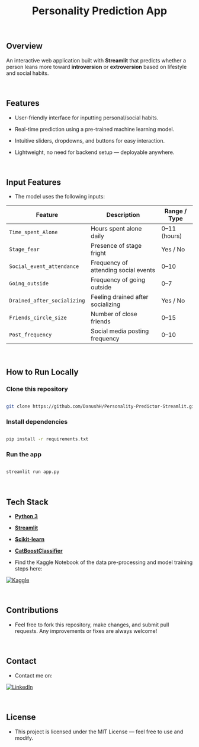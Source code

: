 
<h1 align="center">Personality Prediction App</h1>

<br/>

## Overview

An interactive web application built with **Streamlit** that predicts whether a person leans more toward **introversion** or **extroversion** based on lifestyle and social habits.

<br/>

## Features

* User-friendly interface for inputting personal/social habits.

* Real-time prediction using a pre-trained machine learning model.

* Intuitive sliders, dropdowns, and buttons for easy interaction.

* Lightweight, no need for backend setup — deployable anywhere.

<br/>

## Input Features

* The model uses the following inputs:

| Feature | Description | Range / Type |
| --------------------------- | ------------------------------------ | ------------ |
| `Time_spent_Alone` | Hours spent alone daily | 0–11 (hours) |
| `Stage_fear` | Presence of stage fright | Yes / No |
| `Social_event_attendance` | Frequency of attending social events | 0–10 |
| `Going_outside` | Frequency of going outside | 0–7 |
| `Drained_after_socializing` | Feeling drained after socializing | Yes / No |
| `Friends_circle_size` | Number of close friends | 0–15 |
| `Post_frequency` | Social media posting frequency | 0–10 |

<br/>

## How to Run Locally
 
### Clone this repository

```bash

git clone https://github.com/DanushH/Personality-Predictor-Streamlit.git

```

### Install dependencies

```bash

pip install -r requirements.txt

```

### Run the app

```bash

streamlit run app.py

```

<br/>

## Tech Stack

*  **[Python 3](https://www.python.org/downloads/)**

*  **[Streamlit](https://docs.streamlit.io/)**

*  **[Scikit-learn](https://scikit-learn.org/stable/supervised_learning.html)** 

* **[CatBoostClassifier](https://catboost.ai/docs/en/concepts/python-reference_catboostclassifier)**


* Find the Kaggle Notebook of the data pre-processing and model training steps here:

 [![Kaggle][kaggle-shield]][kaggle-url]

<br/>

## Contributions

* Feel free to fork this repository, make changes, and submit pull requests. Any improvements or fixes are always welcome!

<br/>

## Contact

* Contact me on:

 [![LinkedIn][linkedin-shield]][linkedin-url]

<br/>

## License

* This project is licensed under the MIT License — feel free to use and modify.

<br/>

<!-- MARKDOWN LINKS & IMAGES -->

[linkedin-shield]: https://img.shields.io/badge/Linkedin-black?style=for-the-badge&logo=linkedin&logoColor=%230277BD
[linkedin-url]: https://linkedin.com/in/danushika-herath
[kaggle-shield]: https://img.shields.io/badge/Kaggle-black%3F?style=for-the-badge&logo=kaggle&logoColor=%2320BEFF&color=black
[kaggle-url]: https://www.kaggle.com/code/danuherath/introversion-prediction-binary-classification

<br/>
